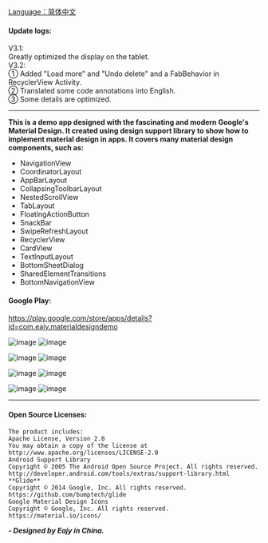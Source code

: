 [Language：简体中文](https://github.com/Eajy/MaterialDesignDemo/blob/master/README_CN.md)  

#### Update logs:  
V3.1:  
Greatly optimized the display on the tablet.  
V3.2:  
① Added "Load more" and "Undo delete" and a FabBehavior in RecyclerView Activity.  
② Translated some code annotations into English.  
③ Some details are optimized.  

---  

**This is a demo app designed with the fascinating and modern Google's Material Design.
It created using design support library to show how to implement material design in apps.
It covers many material design components, such as:**  
- NavigationView  
- CoordinatorLayout  
- AppBarLayout  
- CollapsingToolbarLayout  
- NestedScrollView  
- TabLayout  
- FloatingActionButton  
- SnackBar  
- SwipeRefreshLayout  
- RecyclerView  
- CardView  
- TextInputLayout  
- BottomSheetDialog  
- SharedElementTransitions  
- BottomNavigationView

#### Google Play:  
https://play.google.com/store/apps/details?id=com.eajy.materialdesigndemo
  

![image](https://github.com/Eajy/MaterialDesignDemo/blob/master/pictures/1.png)
![image](https://github.com/Eajy/MaterialDesignDemo/blob/master/pictures/2.png)

![image](https://github.com/Eajy/MaterialDesignDemo/blob/master/pictures/3.png)
![image](https://github.com/Eajy/MaterialDesignDemo/blob/master/pictures/4.png)

![image](https://github.com/Eajy/MaterialDesignDemo/blob/master/pictures/5.png)
![image](https://github.com/Eajy/MaterialDesignDemo/blob/master/pictures/6.png)

![image](https://github.com/Eajy/MaterialDesignDemo/blob/master/pictures/pad_1.png)
![image](https://github.com/Eajy/MaterialDesignDemo/blob/master/pictures/pad_2.png)
  
---  

#### Open Source Licenses:  
    The product includes:  
    Apache License, Version 2.0  
    You may obtain a copy of the license at  
    http://www.apache.org/licenses/LICENSE-2.0  
    Android Support Library  
    Copyright © 2005 The Android Open Source Project. All rights reserved. 
    http://developer.android.com/tools/extras/support-library.html  
    **Glide**  
    Copyright © 2014 Google, Inc. All rights reserved.  
    https://github.com/bumptech/glide  
    Google Material Design Icons  
    Copyright © Google, Inc. All rights reserved.  
    https://material.io/icons/
  
_**- Designed by Eajy in China.**_